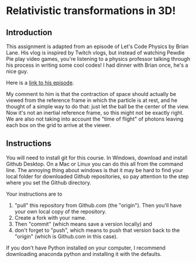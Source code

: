 # Relativistic transformations in 3D!
## Introduction
This assignment is adapted from an episode of Let's Code Physics by Brian Lane. His vlog is inspired by Twitch vlogs, but instead of watching Pewdie Pie play video games, you're listening to a physics professor talking through his process in writing some cool codes! I had dinner with Brian once, he's a nice guy.

Here is a [link to his episode](https://www.bing.com/videos/search?q=lets+code+physics+relativistic&view=detail&mid=9F2CEF5AF94B9C8977969F2CEF5AF94B9C897796&FORM=VIRE).

My comment to him is that the contraction of space should actually be viewed from the reference frame in which the particle is at rest, and he thought of a simple way to do that: just let the ball be the center of the view. Now it's not an inertial reference frame, so this might not be exactly right. We are also not taking into account the "time of flight" of photons leaving each box on the grid to arrive at the viewer. 

## Instructions
You will need to install git for this course. In Windows, download and install Github Desktop. On a Mac or Linux you can do this all from the command line. The annoying thing about windows is that it may be hard to find your local folder for downloaded Github repositories, so pay attention to the step where you set the Github directory.

Your instructions are to 
1. "pull" this repository from Github.com (the "origin"). Then you'll have your own local copy of the repository. 
2. Create a fork with your name. 
3. Then "commit" (which means save a version locally) and 
4. don't forget to "push", which means to push that version back to the "origin" (which is Github.com in this case).

If you don't have Python installed on your computer, I recommend downloading anaconda python and installing it with the defaults.
